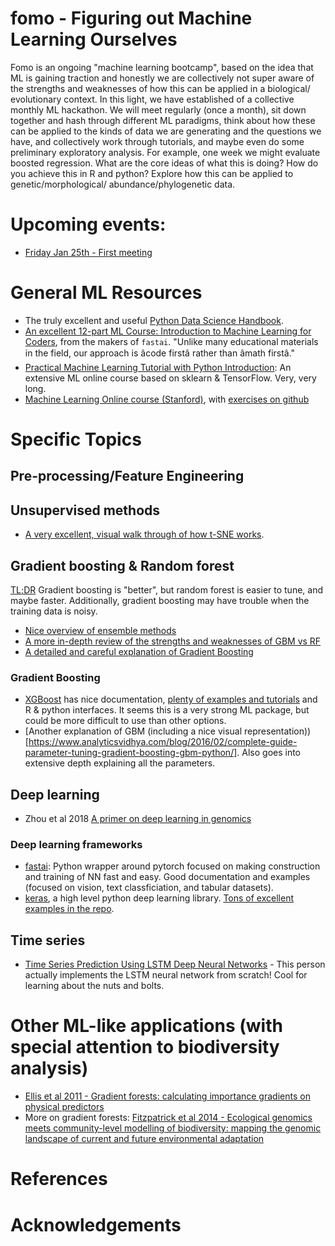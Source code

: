 # fomo - Figuring out Machine Learning Ourselves
Fomo is an ongoing "machine learning bootcamp", based on the idea that ML is 
gaining traction and honestly we are collectively not super aware of the 
strengths and weaknesses of how this can be applied in a biological/
evolutionary context. In this light, we have established of a collective 
monthly ML hackathon. We will meet regularly (once a month), sit down 
together and hash through different ML paradigms, think about how these can 
be applied to the kinds of data we are generating and the questions we have, 
and collectively work through tutorials, and maybe even do some preliminary 
exploratory analysis. For example, one week we might evaluate boosted 
regression. What are the core ideas of what this is doing? How do you achieve 
this in R and python? Explore how this can be applied to genetic/morphological/
abundance/phylogenetic data.

# Upcoming events:
* [Friday Jan 25th - First meeting](Jan25/index.md)

# General ML Resources
* The truly excellent and useful [Python Data Science Handbook](https://jakevdp.github.io/PythonDataScienceHandbook/index.html).
* [An excellent 12-part ML Course:  Introduction to Machine Learning for Coders](https://www.fast.ai/2018/09/26/ml-launch/), from the makers of `fastai`. "Unlike many educational materials in the field, our approach is âcode firstâ rather than âmath firstâ."
* [Practical Machine Learning Tutorial with Python Introduction](https://pythonprogramming.net/machine-learning-tutorial-python-introduction/): An extensive ML online course based on sklearn & TensorFlow. Very, very long.
* [Machine Learning Online course (Stanford)](https://www.coursera.org/learn/machine-learning), with [exercises on github](https://github.com/dibgerge/ml-coursera-python-assignments)

# Specific Topics
## Pre-processing/Feature Engineering

## Unsupervised methods
* [A very excellent, visual walk through of how t-SNE works](https://distill.pub/2016/misread-tsne/).

## Gradient boosting & Random forest
[TL;DR](http://fastml.com/what-is-better-gradient-boosted-trees-or-random-forest/) Gradient boosting is "better", but random forest is easier to tune, and maybe faster. Additionally, gradient boosting may have trouble when the training data is noisy.

* [Nice overview of ensemble methods](https://medium.com/@aravanshad/ensemble-methods-95533944783f)
* [A more in-depth review of the strengths and weaknesses of GBM vs RF](https://medium.com/@aravanshad/gradient-boosting-versus-random-forest-cfa3fa8f0d80)
* [A detailed and careful explanation of Gradient Boosting](https://explained.ai/gradient-boosting/index.html)

### Gradient Boosting
* [XGBoost](https://xgboost.readthedocs.io/en/latest/index.html) has nice documentation, [plenty of examples and tutorials](https://github.com/dmlc/xgboost/tree/master/demo) and R & python interfaces. It seems this is a very strong ML package, but could be more difficult to use than other options.
* [Another explanation of GBM (including a nice visual representation))[https://www.analyticsvidhya.com/blog/2016/02/complete-guide-parameter-tuning-gradient-boosting-gbm-python/]. Also goes into extensive depth explaining all the parameters.

## Deep learning
* Zhou et al 2018 [A primer on deep learning in genomics](https://sci-hub.tw/https://www.nature.com/articles/s41588-018-0295-5)

### Deep learning frameworks
* [fastai](https://docs.fast.ai/index.html): Python wrapper around pytorch focused on making construction and training of NN fast and easy. Good documentation and examples (focused on vision, text classficiation, and tabular datasets).
* [keras](https://keras.io/), a high level python deep learning library. [Tons of excellent examples in the repo](https://github.com/keras-team/keras/tree/master/examples).

## Time series
* [Time Series Prediction Using LSTM Deep Neural Networks](https://www.altumintelligence.com/articles/a/Time-Series-Prediction-Using-LSTM-Deep-Neural-Networks) - This person actually implements the LSTM neural network from scratch! Cool for learning about the nuts and bolts.

# Other ML-like applications (with special attention to biodiversity analysis)
* [Ellis et al 2011 - Gradient forests: calculating importance gradients
 on physical predictors](https://www.jstor.org/stable/pdf/23144030.pdf)
* More on gradient forests: [Fitzpatrick et al 2014 - Ecological genomics meets community-level modelling of
biodiversity: mapping the genomic landscape of current and
future environmental adaptation](https://sci-hub.tw/https://onlinelibrary.wiley.com/doi/pdf/10.1111/ele.12376)


# References

# Acknowledgements

